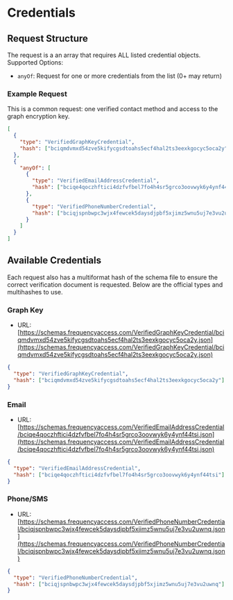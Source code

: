 # Credentials

## Request Structure

The request is a an array that requires ALL listed credential objects.
Supported Options:

- `anyOf`: Request for one or more credentials from the list (0+ may return)

### Example Request

This is a common request: one verified contact method and access to the graph encryption key.

```json
[
  {
    "type": "VerifiedGraphKeyCredential",
    "hash": ["bciqmdvmxd54zve5kifycgsdtoahs5ecf4hal2ts3eexkgocyc5oca2y"]
  },
  {
    "anyOf": [
      {
        "type": "VerifiedEmailAddressCredential",
        "hash": ["bciqe4qoczhftici4dzfvfbel7fo4h4sr5grco3oovwyk6y4ynf44tsi"]
      },
      {
        "type": "VerifiedPhoneNumberCredential",
        "hash": ["bciqjspnbwpc3wjx4fewcek5daysdjpbf5xjimz5wnu5uj7e3vu2uwnq"]
      }
    ]
  }
]
```

## Available Credentials

Each request also has a multiformat hash of the schema file to ensure the correct verification document is requested.
Below are the official types and multihashes to use.

### Graph Key

- URL: [https://schemas.frequencyaccess.com/VerifiedGraphKeyCredential/bciqmdvmxd54zve5kifycgsdtoahs5ecf4hal2ts3eexkgocyc5oca2y.json](https://schemas.frequencyaccess.com/VerifiedGraphKeyCredential/bciqmdvmxd54zve5kifycgsdtoahs5ecf4hal2ts3eexkgocyc5oca2y.json)

```json
{
  "type": "VerifiedGraphKeyCredential",
  "hash": ["bciqmdvmxd54zve5kifycgsdtoahs5ecf4hal2ts3eexkgocyc5oca2y"]
}
```

### Email

- URL: [https://schemas.frequencyaccess.com/VerifiedEmailAddressCredential/bciqe4qoczhftici4dzfvfbel7fo4h4sr5grco3oovwyk6y4ynf44tsi.json](https://schemas.frequencyaccess.com/VerifiedEmailAddressCredential/bciqe4qoczhftici4dzfvfbel7fo4h4sr5grco3oovwyk6y4ynf44tsi.json)

```json
{
  "type": "VerifiedEmailAddressCredential",
  "hash": ["bciqe4qoczhftici4dzfvfbel7fo4h4sr5grco3oovwyk6y4ynf44tsi"]
}
```

### Phone/SMS

- URL: [https://schemas.frequencyaccess.com/VerifiedPhoneNumberCredential/bciqjspnbwpc3wjx4fewcek5daysdjpbf5xjimz5wnu5uj7e3vu2uwnq.json](https://schemas.frequencyaccess.com/VerifiedPhoneNumberCredential/bciqjspnbwpc3wjx4fewcek5daysdjpbf5xjimz5wnu5uj7e3vu2uwnq.json)

```json
{
  "type": "VerifiedPhoneNumberCredential",
  "hash": ["bciqjspnbwpc3wjx4fewcek5daysdjpbf5xjimz5wnu5uj7e3vu2uwnq"]
}
```
